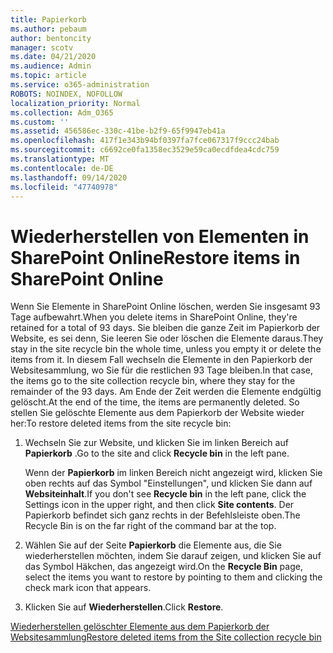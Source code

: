 ```yaml
---
title: Papierkorb
ms.author: pebaum
author: bentoncity
manager: scotv
ms.date: 04/21/2020
ms.audience: Admin
ms.topic: article
ms.service: o365-administration
ROBOTS: NOINDEX, NOFOLLOW
localization_priority: Normal
ms.collection: Adm_O365
ms.custom: ''
ms.assetid: 456586ec-330c-41be-b2f9-65f9947eb41a
ms.openlocfilehash: 417f1e343b94bf0397fa7fce067317f9ccc24bab
ms.sourcegitcommit: c6692ce0fa1358ec3529e59ca0ecdfdea4cdc759
ms.translationtype: MT
ms.contentlocale: de-DE
ms.lasthandoff: 09/14/2020
ms.locfileid: "47740978"
---
```

# <a name="restore-items-in-sharepoint-online"></a><span data-ttu-id="7c01c-102">Wiederherstellen von Elementen in SharePoint Online</span><span class="sxs-lookup"><span data-stu-id="7c01c-102">Restore items in SharePoint Online</span></span>

<span data-ttu-id="7c01c-103">Wenn Sie Elemente in SharePoint Online löschen, werden Sie insgesamt 93 Tage aufbewahrt.</span><span class="sxs-lookup"><span data-stu-id="7c01c-103">When you delete items in SharePoint Online, they're retained for a total of 93 days.</span></span> <span data-ttu-id="7c01c-104">Sie bleiben die ganze Zeit im Papierkorb der Website, es sei denn, Sie leeren Sie oder löschen die Elemente daraus.</span><span class="sxs-lookup"><span data-stu-id="7c01c-104">They stay in the site recycle bin the whole time, unless you empty it or delete the items from it.</span></span> <span data-ttu-id="7c01c-105">In diesem Fall wechseln die Elemente in den Papierkorb der Websitesammlung, wo Sie für die restlichen 93 Tage bleiben.</span><span class="sxs-lookup"><span data-stu-id="7c01c-105">In that case, the items go to the site collection recycle bin, where they stay for the remainder of the 93 days.</span></span> <span data-ttu-id="7c01c-106">Am Ende der Zeit werden die Elemente endgültig gelöscht.</span><span class="sxs-lookup"><span data-stu-id="7c01c-106">At the end of the time, the items are permanently deleted.</span></span> <span data-ttu-id="7c01c-107">So stellen Sie gelöschte Elemente aus dem Papierkorb der Website wieder her:</span><span class="sxs-lookup"><span data-stu-id="7c01c-107">To restore deleted items from the site recycle bin:</span></span>
  
1. <span data-ttu-id="7c01c-108">Wechseln Sie zur Website, und klicken Sie im linken Bereich auf **Papierkorb** .</span><span class="sxs-lookup"><span data-stu-id="7c01c-108">Go to the site and click **Recycle bin** in the left pane.</span></span> 
    
    <span data-ttu-id="7c01c-109">Wenn der **Papierkorb** im linken Bereich nicht angezeigt wird, klicken Sie oben rechts auf das Symbol "Einstellungen", und klicken Sie dann auf **Websiteinhalt**.</span><span class="sxs-lookup"><span data-stu-id="7c01c-109">If you don't see **Recycle bin** in the left pane, click the Settings icon in the upper right, and then click **Site contents**.</span></span> <span data-ttu-id="7c01c-110">Der Papierkorb befindet sich ganz rechts in der Befehlsleiste oben.</span><span class="sxs-lookup"><span data-stu-id="7c01c-110">The Recycle Bin is on the far right of the command bar at the top.</span></span>
    
2. <span data-ttu-id="7c01c-111">Wählen Sie auf der Seite **Papierkorb** die Elemente aus, die Sie wiederherstellen möchten, indem Sie darauf zeigen, und klicken Sie auf das Symbol Häkchen, das angezeigt wird.</span><span class="sxs-lookup"><span data-stu-id="7c01c-111">On the **Recycle Bin** page, select the items you want to restore by pointing to them and clicking the check mark icon that appears.</span></span> 
    
3. <span data-ttu-id="7c01c-112">Klicken Sie auf **Wiederherstellen**.</span><span class="sxs-lookup"><span data-stu-id="7c01c-112">Click **Restore**.</span></span>
    
[<span data-ttu-id="7c01c-113">Wiederherstellen gelöschter Elemente aus dem Papierkorb der Websitesammlung</span><span class="sxs-lookup"><span data-stu-id="7c01c-113">Restore deleted items from the Site collection recycle bin</span></span>](https://go.microsoft.com/fwlink/?linkid=866439)
  

